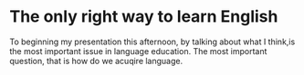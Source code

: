 # The only right way to learn English

To beginning my presentation this afternoon, by talking about what I think,is the most important issue in language education. The most important question, that is how do we acuqire language.